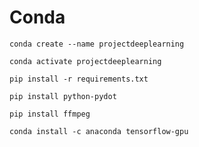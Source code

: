 # Conda
`conda create --name projectdeeplearning`

`conda activate projectdeeplearning`

`pip install -r requirements.txt`

`pip install python-pydot`

`pip install ffmpeg`

`conda install -c anaconda tensorflow-gpu`